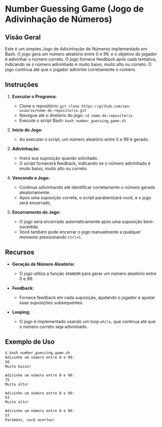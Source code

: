 # Number Guessing Game (Jogo de Adivinhação de Números)

## Visão Geral

Este é um simples Jogo de Adivinhação de Números implementado em Bash. O jogo gera um número aleatório entre 0 e 99, e o objetivo do jogador é adivinhar o número correto. O jogo fornece feedback após cada tentativa, indicando se o número adivinhado é muito baixo, muito alto ou correto. O jogo continua até que o jogador adivinhe corretamente o número.

## Instruções

1. **Executar o Programa:**
    - Clone o repositório: `git clone https://github.com/seu-usuario/nome-do-repositorio.git`
    - Navegue até o diretório do jogo: `cd nome-do-repositorio`
    - Execute o script Bash: `bash number_guessing_game.sh`

2. **Início do Jogo:**
    - Ao executar o script, um número aleatório entre 0 e 99 é gerado.

3. **Adivinhação:**
    - Insira sua suposição quando solicitado.
    - O script fornecerá feedback, indicando se o número adivinhado é muito baixo, muito alto ou correto.

4. **Vencendo o Jogo:**
    - Continue adivinhando até identificar corretamente o número gerado aleatoriamente.
    - Após uma suposição correta, o script parabenizará você, e o jogo será encerrado.

5. **Encerramento do Jogo:**
    - O jogo será encerrado automaticamente após uma suposição bem-sucedida.
    - Você também pode encerrar o jogo manualmente a qualquer momento pressionando `Ctrl+C`.

## Recursos

- **Geração de Número Aleatório:**
    - O jogo utiliza a função `$RANDOM` para gerar um número aleatório entre 0 e 99.

- **Feedback:**
    - Fornece feedback em cada suposição, ajudando o jogador a ajustar suas suposições subsequentes.

- **Looping:**
    - O jogo é implementado usando um loop `while`, que continua até que o número correto seja adivinhado.

## Exemplo de Uso

```bash
$ bash number_guessing_game.sh
Adivinhe um número entre 0 e 99:
50
Muito baixo!

Adivinhe um número entre 0 e 99:
75
Muito alto!

Adivinhe um número entre 0 e 99:
63
Muito alto!

Adivinhe um número entre 0 e 99:
57
Parabéns, você acertou!

